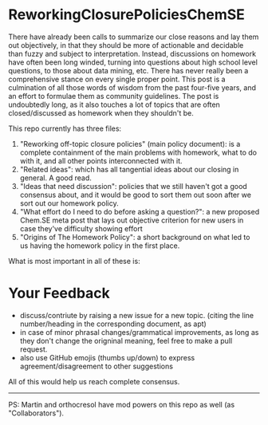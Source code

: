 # ReworkingClosurePoliciesChemSE

There have already been calls to summarize our close reasons and lay them out objectively, in that they should be more of actionable and decidable than fuzzy and subject to interpretation. Instead,  discussions on homework have often been long winded, turning into questions about high school level questions, to those about data mining, etc. There has never really been a comprehensive stance on every single proper point. This post is a culmination of all those words of wisdom from the past four-five years, and an effort to formulae them as community guidelines. The post is undoubtedly long, as it also touches a lot of topics that are often closed/discussed as homework when they shouldn't be.

This repo currently has three files:

1. "Reworking off-topic closure policies" (main policy document): is a complete containment of the main problems with homework, what to do with it, and all other points interconnected with it.
2. "Related ideas": which has all tangential ideas about our closing in general. A good read.
3. "Ideas that need discussion": policies that we still haven't got a good consensus about, and it would be good to sort them out soon after we sort out our homework policy.
4. "What effort do I need to do before asking a question?": a new proposed Chem.SE meta post that lays out objective criterion for new users in case they've difficulty showing effort
5. "Origins of The Homework Policy": a short background on what led to us having the homework policy in the first place.

What is most important in all of these is:

# **Your Feedback**

- discuss/contriute by raising a new issue for a new topic. (citing the line number/heading in the corresponding document, as apt)
- in case of minor phrasal changes/grammatical improvements, as long as they don't change the origninal meaning, feel free to make a pull request.
- also use GitHub emojis (thumbs up/down) to express agreement/disagreement to other suggestions

All of this would help us reach complete consensus.

---

PS: Martin and orthocresol have mod powers on this repo as well (as "Collaborators").
